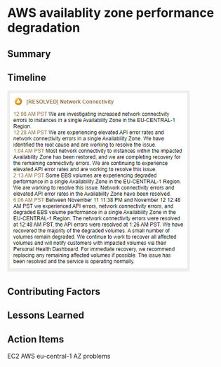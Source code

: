 # AWS availablity zone performance degradation

## Summary


## Timeline

![AWS status page](./PM2019-008&#32;-&#32;AWS&#32;status&#32;page.png)

## Contributing Factors


## Lessons Learned


## Action Items


EC2 AWS eu-central-1 AZ problems
